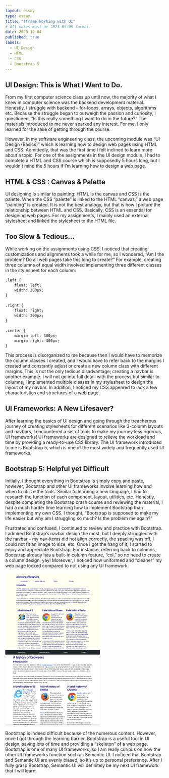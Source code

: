 ```yaml
---
layout: essay
type: essay
title: "(frame)Working with UI"
# All dates must be 2023-09-05 format!
date: 2023-10-04
published: true
labels:
  - UI Design
  - HTML
  - CSS
  - Bootstrap 5	
---
```


## UI Design: This is What I Want to Do. 

From my first computer science class up until now, the majority of what I knew in computer science was the backend development material. Honestly, I struggle with backend – for-loops, arrays, objects, algorithms etc. Because the struggle began to outweigh the passion and curiosity, I questioned, “Is this really something I want to do in the future?” The materials introduced to me never sparked any interest. For me, I only learned for the sake of getting through the course.

However, in my software engineering class, the upcoming module was “UI Design (Basics)” which is learning how to design web pages using HTML and CSS. Admittedly, that was the first time I felt inclined to learn more about a topic. For one of the assignments in the UI design module, I had to complete a HTML and CSS course which is supposedly 5 hours long, but I wouldn’t mind the 5 hours if I’m learning how to design a web page. 

## HTML & CSS : Canvas & Palette

UI designing is similar to painting: HTML is the canvas and CSS is the palette. When the CSS “palette” is linked to the HTML “canvas,” a web page “painting” is created. It is not the best analogy, but that is how I picture the relationship between HTML and CSS. Basically, CSS is an essential for designing web pages. For my assignments, I mainly used an external stylesheet and linked the stylesheet to the HTML file. 

## Too Slow & Tedious...

While working on the assignments using CSS, I noticed that creating customizations and alignments took a while for me, so I wondered, “Am I the problem? Do all web pages take this long to create?” For example, creating three columns of equal width involved implementing three different classes in the stylesheet for each column:

```
.left {
	float: left;
	width: 300px;
}

.right {
	float: right;
	width: 300px;
}

.center {
	margin-left: 300px;
	margin-right: 300px;
}
```
This process is disorganized to me because then I would have to memorize the column classes I created, and I would have to refer back to the margins I created and constantly adjust or create a new column class with different margins. This is not the only tedious disadvantage; creating a navbar is another example. I will not go into full detail with the process but similar to columns, I implemented multiple classes in my stylesheet to design the layout of my navbar. In addition, I noticed my CSS appeared to lack a few characteristics and structures of a web page. 

## UI Frameworks: A New Lifesaver?

After learning the basics of UI design and going through the treacherous journey of creating stylesheets for different scenarios like 3-column layouts and navbars, I encountered a set of tools to make my journey less rigorous, UI frameworks! UI frameworks are designed to relieve the workload and time by providing a ready-to-use CSS library. The UI framework introduced to me is Bootstrap 5, which is one of the most widely and frequently used UI frameworks. 

## Bootstrap 5: Helpful yet Difficult

Initially, I thought everything in Bootstrap is simply copy and paste, however, Bootstrap and other UI frameworks involve learning how and when to utilize the tools. Similar to learning a new language, I had to research the function of each component, layout, utilities, etc. Honestly, despite completing the Bootstrap crash course and reviewing the material, I had a much harder time learning how to implement Bootstrap than implementing my own CSS. I thought, “Bootstrap is supposed to make my life easier but why am I struggling so much? Is the problem me again?”

Frustrated and confused, I continued to review and practice with Bootstrap. I admired Bootstrap’s navbar design the most, but I deeply struggled with the navbar – my nav-items did not align correctly, the spacing was off, I could not fit an image to size, etc. Once I got the hang of it, I started to enjoy and appreciate Bootstrap. For instance, referring back to columns, Bootstrap already has a built-in column feature, “col,” so no need to create a column design, yay! Moreover, I noticed how uniformed and “cleaner” my web page looked compared to not using any UI framework.

<img width="300px" class="rounded float-start pe-4" src="../img/37D1AD6D-B2ED-4FCB-A5DB-9DA87B4AA407_1_201_a.jpeg">
<img width="300px" class="rounded float-start pe-4" src="../img/2A08AB85-0C00-4DB3-869C-E11279BE16A0_1_201_a.jpeg">

Bootstrap is indeed difficult because of the numerous content. However, once I got through the learning barrier, Bootstrap is a useful tool in UI design, saving lots of time and providing a “skeleton” of a web page. Bootstrap is one of many UI frameworks, so I am really curious on how the other UI frameworks function such as Semantic UI. I noticed that Bootstrap and Semantic UI are evenly biased, so it’s up to personal preference. After I fully grasp Bootstrap, Semantic UI will definitely be my next UI framework that I will learn. 